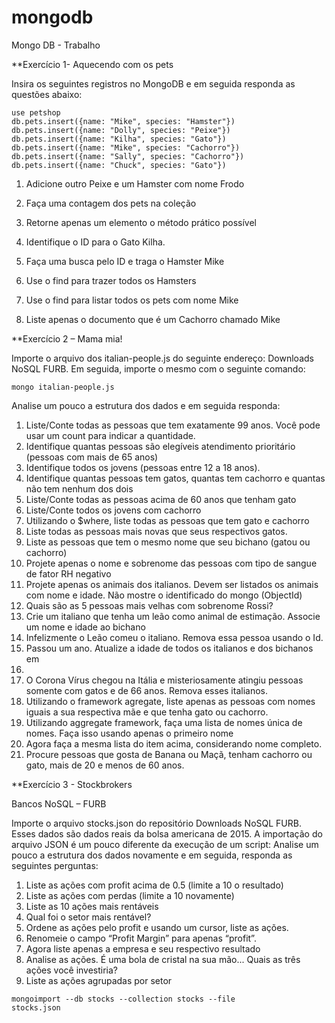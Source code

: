 # mongodb
Mongo DB - Trabalho

**Exercício 1- Aquecendo com os pets

Insira os seguintes registros no MongoDB e em seguida responda as questões abaixo:

```
use petshop
db.pets.insert({name: "Mike", species: "Hamster"}) 
db.pets.insert({name: "Dolly", species: "Peixe"}) 
db.pets.insert({name: "Kilha", species: "Gato"}) 
db.pets.insert({name: "Mike", species: "Cachorro"}) 
db.pets.insert({name: "Sally", species: "Cachorro"}) 
db.pets.insert({name: "Chuck", species: "Gato"})
```
1. Adicione outro Peixe e um Hamster com nome Frodo

2. Faça uma contagem dos pets na coleção
3. Retorne apenas um elemento o método prático possível
4. Identifique o ID para o Gato Kilha.
5. Faça uma busca pelo ID e traga o Hamster Mike
6. Use o find para trazer todos os Hamsters
7. Use o find para listar todos os pets com nome Mike
8. Liste apenas o documento que é um Cachorro chamado Mike


**Exercício 2 – Mama mia!

Importe o arquivo dos italian-people.js do seguinte endereço: Downloads NoSQL FURB. Em seguida, importe o mesmo com o seguinte comando:
```
mongo italian-people.js
````

Analise um pouco a estrutura dos dados e em seguida responda:
1. Liste/Conte todas as pessoas que tem exatamente 99 anos. Você pode usar um count para indicar a quantidade.
2. Identifique quantas pessoas são elegíveis atendimento prioritário (pessoas com mais de 65 anos)
3. Identifique todos os jovens (pessoas entre 12 a 18 anos).
4. Identifique quantas pessoas tem gatos, quantas tem cachorro e quantas
não tem nenhum dos dois
5. Liste/Conte todas as pessoas acima de 60 anos que tenham gato
6. Liste/Conte todos os jovens com cachorro
7. Utilizando o $where, liste todas as pessoas que tem gato e cachorro
8. Liste todas as pessoas mais novas que seus respectivos gatos.
9. Liste as pessoas que tem o mesmo nome que seu bichano (gatou ou
cachorro)
10. Projete apenas o nome e sobrenome das pessoas com tipo de sangue de
fator RH negativo
11. Projete apenas os animais dos italianos. Devem ser listados os animais
com nome e idade. Não mostre o identificado do mongo (ObjectId)
12. Quais são as 5 pessoas mais velhas com sobrenome Rossi?
13. Crie um italiano que tenha um leão como animal de estimação. Associe
um nome e idade ao bichano
14. Infelizmente o Leão comeu o italiano. Remova essa pessoa usando o Id.
15. Passou um ano. Atualize a idade de todos os italianos e dos bichanos em
1.
16. O Corona Vírus chegou na Itália e misteriosamente atingiu pessoas
somente com gatos e de 66 anos. Remova esses italianos.
17. Utilizando o framework agregate, liste apenas as pessoas com nomes
iguais a sua respectiva mãe e que tenha gato ou cachorro.
18. Utilizando aggregate framework, faça uma lista de nomes única de
nomes. Faça isso usando apenas o primeiro nome
19. Agora faça a mesma lista do item acima, considerando nome completo.
20. Procure pessoas que gosta de Banana ou Maçã, tenham cachorro ou gato,
mais de 20 e menos de 60 anos.


**Exercício 3 - Stockbrokers

Bancos NoSQL – FURB

Importe o arquivo stocks.json do repositório Downloads NoSQL FURB. Esses dados são dados reais da bolsa americana de 2015. A importação do arquivo JSON é um pouco diferente da execução de um script:
Analise um pouco a estrutura dos dados novamente e em seguida, responda as seguintes perguntas:
1. Liste as ações com profit acima de 0.5 (limite a 10 o resultado)
2. Liste as ações com perdas (limite a 10 novamente)
3. Liste as 10 ações mais rentáveis
4. Qual foi o setor mais rentável?
5. Ordene as ações pelo profit e usando um cursor, liste as ações.
6. Renomeie o campo “Profit Margin” para apenas “profit”.
7. Agora liste apenas a empresa e seu respectivo resultado
8. Analise as ações. É uma bola de cristal na sua mão... Quais as três ações
você investiria?
9. Liste as ações agrupadas por setor
 ```
 mongoimport --db stocks --collection stocks --file
 stocks.json
 ```

